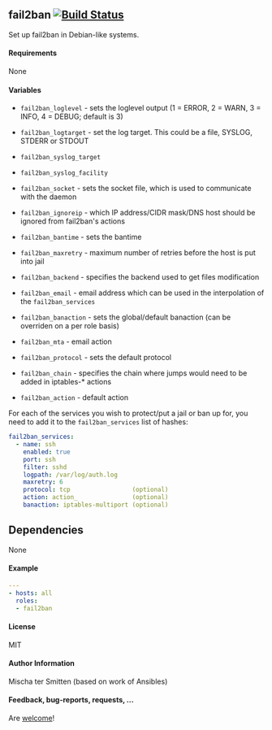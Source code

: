 ## fail2ban [![Build Status](https://travis-ci.org/Oefenweb/ansible-fail2ban.svg?branch=master)](https://travis-ci.org/Oefenweb/ansible-fail2ban)

Set up fail2ban in Debian-like systems.

#### Requirements

None

#### Variables

- `fail2ban_loglevel` - sets the loglevel output (1 = ERROR, 2 = WARN, 3 = INFO, 4 = DEBUG; default is 3)
- `fail2ban_logtarget` - set the log target. This could be a file, SYSLOG, STDERR or STDOUT
- `fail2ban_syslog_target`
- `fail2ban_syslog_facility`
- `fail2ban_socket` - sets the socket file, which is used to communicate with the daemon

- `fail2ban_ignoreip` - which IP address/CIDR mask/DNS host should be ignored from fail2ban's actions
- `fail2ban_bantime` - sets the bantime
- `fail2ban_maxretry` - maximum number of retries before the host is put into jail
- `fail2ban_backend` - specifies the backend used to get files modification
- `fail2ban_email` - email address which can be used in the interpolation of the `fail2ban_services`
- `fail2ban_banaction` - sets the global/default banaction (can be overriden on a per role basis)
- `fail2ban_mta` - email action
- `fail2ban_protocol` - sets the default protocol
- `fail2ban_chain` - specifies the chain where jumps would need to be added in iptables-* actions
- `fail2ban_action` - default action

For each of the services you wish to protect/put a jail or ban up for, you need to add it to the `fail2ban_services` list of hashes:

```yaml
fail2ban_services:
  - name: ssh
    enabled: true
    port: ssh
    filter: sshd
    logpath: /var/log/auth.log
    maxretry: 6
    protocol: tcp                 (optional)
    action: action_               (optional)
    banaction: iptables-multiport (optional)
```

## Dependencies

None

#### Example

```yaml
---
- hosts: all
  roles:
  - fail2ban
```

#### License

MIT

#### Author Information

Mischa ter Smitten (based on work of Ansibles)

#### Feedback, bug-reports, requests, ...

Are [welcome](https://github.com/Oefenweb/ansible-fail2ban/issues)!
